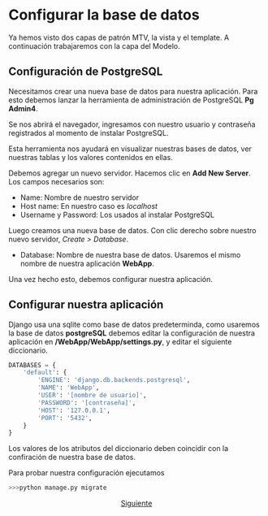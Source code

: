 
# Configurar la base de datos

Ya hemos visto dos capas de patrón MTV, la vista y el template. A continuación trabajaremos con la capa del Modelo.

## Configuración de PostgreSQL

Necesitamos crear una nueva base de datos para nuestra aplicación. Para esto debemos lanzar la herramienta de administración de PostgreSQL __Pg Admin4__.

Se nos abrirá el navegador, ingresamos con nuestro usuario y contraseña registrados al momento de instalar PostgreSQL.

Esta herramienta nos ayudará en visualizar nuestras bases de datos, ver nuestras tablas y los valores contenidos en ellas.

Debemos agregar un nuevo servidor. Hacemos clic en __Add New Server__. Los campos necesarios son:

*   Name: Nombre de nuestro servidor
*   Host name: En nuestro caso es _localhost_
*   Username y Password: Los usados al instalar PostgreSQL 

Luego creamos una nueva base de datos. Con clic derecho sobre nuestro nuevo servidor, _Create > Database_.

*   Database: Nombre de nuestra base de datos. Usaremos el mismo nombre de nuestra aplicación __WebApp__.

Una vez hecho esto, debemos configurar nuestra aplicación.

## Configurar nuestra aplicación

Django usa una sqlite como base de datos predeterminda, como usaremos la base de datos __postgreSQL__  debemos editar la configuración de nuestra aplicación en __/WebApp/WebApp/settings.py__, y editar el siguiente diccionario.

```python
DATABASES = {
    'default': {
        'ENGINE': 'django.db.backends.postgresql',
        'NAME': 'WebApp',
        'USER': '[nombre de usuario]',
        'PASSWORD': '[contraseña]',
        'HOST': '127.0.0.1',
        'PORT': '5432',
    }
}
```

Los valores de los atributos del diccionario deben coincidir con la confiración de nuestra base de datos.

Para probar nuestra configuración ejecutamos

```bash
>>>python manage.py migrate
```

<center><a href="https://github.com/sborquez/TallerDesarrolloWeb/blob/master/sesion2/Usando%20modelos.md">Siguiente</a></center>